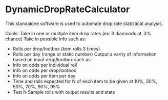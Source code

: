 # DynamicDropRateCalculator
This standalone software is used to automate drop rate statistical analysis.

Goals:
Take in one or multiple item drop rates (ex: 3 diamonds at .3% chance)
Take in possible info such as:
 - Rolls per drop/lootbox (kem rolls 3 times)
 - Rolls per day (range or static number)
Output a varity of information based on input drop/lootbox such as:
 - Info on odds per individual roll
 - Info on odds per drop/lootbox
 - Info on odds per item per day
 - Time and rolls expected for N of each item to be given at 10%, 30%, 50%, 70%, 90%, 95%
 - Test N Sample rolls with output results and stats 
